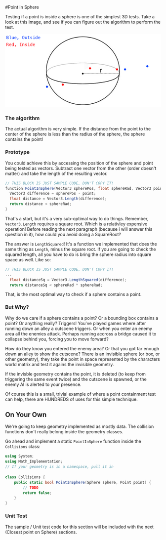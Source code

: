 #Point in Sphere

Testing if a point is inside a sphere is one of the simplest 3D tests. Take a look at this image, and see if you can figure out the algorithm to perform the test.

![Point In Sphere](point_in_sphere.jpg)

### The algorithm

The actual algorithm is very simple. If the distance from the point to the center of the sphere is less than the radius of the sphere, the sphere contains the point!

### Prototype

You could achieve this by accessing the position of the sphere and point being tested as vectors. Subtract one vector from the other (order doesn't matter) and take the length of the resulting vector.

```cs
// THIS BLOCK IS JUST SAMPLE CODE, DON'T COPY IT!
function PointInSphere(Vector3 spherePos, float sphereRad, Vector3 point) {
  Vector3 difference = spherePos - point;
  float distance = Vector3.Length(difference);
  return distance < sphereRad;
}
```

That's a start, but it's a very sub-optimal way to do things. Remember, ```Vector3.Length``` requires a square root. Which is a relativley expensive operation! Before reading the next paragraph (because i will answer this question in it), how could you avoid doing a SquareRoot?

The answer is ```LengthSquared```! It's a function we implemented that does the same thing as ```Length```, minus the square root. If you are going to check the squared length, all you have to do is bring the sphere radius into square space as well. Like so:

```cs
// THIS BLOCK IS JUST SAMPLE CODE, DON'T COPY IT!
...
  float distanceSq = Vector3.LengthSquared(difference);
  return distanceSq < sphereRad * sphereRad;
```

That, is the most optimal way to check if a sphere contains a point.

### But Why?

Why do we care if a sphere contains a point? Or a bounding box contains a point? Or anything really? Triggers! You've played games where after running down an alley a cutscene triggers. Or when you enter an enemy area all the enemies attack. Perhaps running accross a bridge caused it to collapse behind you, forcing you to move forward?

How do they know you entered the enemy area? Or that you got far enough down an alley to show the cutscene? There is an invisible sphere (or box, or other geometry), they take the point in space represented by the characters world matrix and test it agains the invisible geometry. 

If the invisble geometry contains the point, it is deleted (to keep from triggering the same event twice) and the cutscene is spawned, or the enemy AI is alerted to your presence.

Of course this is a small, trivial example of where a point containment test can help, there are HUNDREDS of uses for this simple technique.

## On Your Own

We're going to keep geometry implemented as mostly data. The collision functions don't really belong inside the geometry classes.

Go ahead and implement a static ```PointInSphere``` function inside the ```Collisions``` class:

```cs
using System;
using Math_Implementation;
// If your geometry is in a namespace, pull it in

class Collisions {
    public static bool PointInSphere(Sphere sphere, Point point) {
        // TODO
        return false;
    }
}
```

### Unit Test

The sample / Unit test code for this section will be included with the next (Closest point on Sphere) sections.
